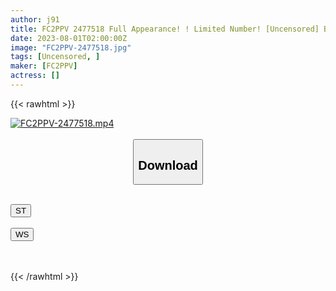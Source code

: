 ```yaml
---
author: j91
title: FC2PPV 2477518 Full Appearance! ! Limited Number! [Uncensored] Brought Two Orthodox Beautiful Girl Students Into A Closed Room And Committed Obscenity… 3P Vaginal Cum Shot On A Developing Pure White Body! ! It Was A Dream-Like Moment Of Bliss…
date: 2023-08-01T02:00:00Z
image: "FC2PPV-2477518.jpg"
tags: [Uncensored, ]
maker: [FC2PPV]
actress: []
---
```



{{< rawhtml >}}

<div class="video" data-videoid="4XPAM4eYJjSKmmy">
    <a href="javascript:;">
        <img src="https://my.j91.asia/posts/FC2PPV-2477518/FC2PPV-2477518.jpg" width="WIDTH" height="HEIGHT" alt="FC2PPV-2477518.mp4" loading="lazy">
    </a>
</div>

<script type="text/javascript" src="https://j91.asia/asset/on-demand-st.js"></script>

<br>
  <link rel="stylesheet" href="https://j91.asia/asset/bs5.css">
  
  <center>
  <button class="btn btn-primary" type="button" data-bs-toggle="collapse" data-bs-target=".multi-collapse" aria-expanded="false" aria-controls="multiCollapseExample1 multiCollapseExample2"><h2>Download</h2></button></center>
</p>
<div class="row">
  <div class="col">
    <div class="collapse multi-collapse" id="multiCollapseExample1">
      <div class="card card-body">
	      	      <br>
<div class="buttons">  
<a href="https://streamtape.to/v/4XPAM4eYJjSKmmy"><button class="btn-hover color-3"><i class="fa fa-download"></i> ST</button></a></div>
    </div>
  </div>
</div>
  <div class="col">
    <div class="collapse multi-collapse" id="multiCollapseExample2">
      <div class="card card-body">
	      <br>
<div class="buttons">
    <a href="https://wolfstream.tv/glhi5fi0l6jm.html"><button class="btn-hover color-9"><i class="fa fa-download"></i> WS</button></a></div>
<br><br>
      </div>
    </div>
  </div>
</div>

{{< /rawhtml >}}